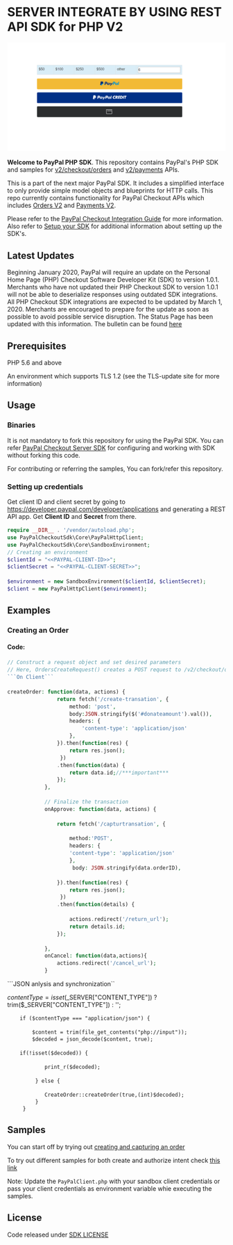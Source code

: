 # SERVER INTEGRATE BY USING REST API SDK for PHP V2

![Home Image](homepage.jpg)

__Welcome to PayPal PHP SDK__. This repository contains PayPal's PHP SDK and samples for [v2/checkout/orders](https://developer.paypal.com/docs/api/orders/v2/) and [v2/payments](https://developer.paypal.com/docs/api/payments/v2/) APIs.

This is a part of the next major PayPal SDK. It includes a simplified interface to only provide simple model objects and blueprints for HTTP calls. This repo currently contains functionality for PayPal Checkout APIs which includes [Orders V2](https://developer.paypal.com/docs/api/orders/v2/) and [Payments V2](https://developer.paypal.com/docs/api/payments/v2/).

Please refer to the [PayPal Checkout Integration Guide](https://developer.paypal.com/docs/checkout/) for more information. Also refer to [Setup your SDK](https://developer.paypal.com/docs/checkout/reference/server-integration/setup-sdk/) for additional information about setting up the SDK's. 
## Latest Updates
Beginning January 2020, PayPal will require an update on the Personal Home Page (PHP) Checkout Software Developer Kit (SDK) to version 1.0.1. Merchants who have not updated their PHP Checkout SDK to version 1.0.1 will not be able to deserialize responses using outdated SDK integrations.
All PHP Checkout SDK integrations are expected to be updated by March 1, 2020. Merchants are encouraged to prepare for the update as soon as possible to avoid possible service disruption.
The Status Page has been updated with this information. The bulletin can be found [here](https://www.paypal-status.com/history/eventdetails/11015)

## Prerequisites

PHP 5.6 and above

An environment which supports TLS 1.2 (see the TLS-update site for more information)

## Usage

### Binaries

It is not mandatory to fork this repository for using the PayPal SDK. You can refer [PayPal Checkout Server SDK](https://developer.paypal.com/docs/checkout/reference/server-integration) for configuring and working with SDK without forking this code.

For contributing or referring the samples, You can fork/refer this repository. 

### Setting up credentials
Get client ID and client secret by going to https://developer.paypal.com/developer/applications and generating a REST API app. Get <b>Client ID</b> and <b>Secret</b> from there.

```php
require __DIR__ . '/vendor/autoload.php';
use PayPalCheckoutSdk\Core\PayPalHttpClient;
use PayPalCheckoutSdk\Core\SandboxEnvironment;
// Creating an environment
$clientId = "<<PAYPAL-CLIENT-ID>>";
$clientSecret = "<<PAYPAL-CLIENT-SECRET>>";

$environment = new SandboxEnvironment($clientId, $clientSecret);
$client = new PayPalHttpClient($environment);
```

## Examples
### Creating an Order
#### Code:
```php
// Construct a request object and set desired parameters
// Here, OrdersCreateRequest() creates a POST request to /v2/checkout/orders
```On Client```

createOrder: function(data, actions) {
                return fetch('/create-transation', {
                    method: 'post',
                    body:JSON.stringify($('#donateamount').val()),
                    headers: {
                        'content-type': 'application/json'
                    },
                }).then(function(res) {
                    return res.json();
                 })
                .then(function(data) {
                    return data.id;//***important***
                });
            },

            // Finalize the transaction
            onApprove: function(data, actions) {

                return fetch('/capturtransation', {

                    method:'POST',
                    headers: {
                    'content-type': 'application/json'
                    },
                     body: JSON.stringify(data.orderID),

                }).then(function(res) {
                    return res.json();
                 })
                .then(function(details) {
                    
                    actions.redirect('/return_url');
                    return details.id;
                });             
              
            },
            onCancel: function(data,actions){
                actions.redirect('/cancel_url');
            }
```
```JSON anlysis and synchronization``

$contentType = isset($_SERVER["CONTENT_TYPE"]) ?
        trim($_SERVER["CONTENT_TYPE"]) : '';

        if ($contentType === "application/json") {

            $content = trim(file_get_contents("php://input"));            
            $decoded = json_decode($content, true);

        if(!isset($decoded)) {

                print_r($decoded);

             } else {                
               
                CreateOrder::createOrder(true,(int)$decoded);
             }
         }

## Samples

You can start off by trying out [creating and capturing an order](/samples/CaptureIntentExamples/RunAll.php)

To try out different samples for both create and authorize intent check [this link](/samples)

Note: Update the `PayPalClient.php` with your sandbox client credentials or pass your client credentials as environment variable whie executing the samples.


## License
Code released under [SDK LICENSE](LICENSE)  
